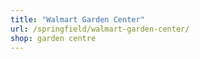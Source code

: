 ```yaml
---
title: "Walmart Garden Center"
url: /springfield/walmart-garden-center/
shop: garden centre
---
```


